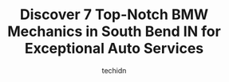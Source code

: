---
layout: ampstory
image: https://images.unsplash.com/photo-1608315397378-2c9895eade16?ixlib=rb-4.0.3&ixid=MnwxMjA3fDB8MHxwaG90by1wYWdlfHx8fGVufDB8fHx8&auto=format&fit=crop&w=640&h=853&q=80
author: techidn
featured: false
description: Experience the excellence of automotive service by visiting the 7 best BMW Mechanic in South Bend IN, USA. With their expertise, attention to detail, and commitment to customer satisfaction,
title: Discover 7 Top-Notch BMW Mechanics in South Bend IN for Exceptional Auto Services
cover:
   title: Discover 7 Top-Notch BMW Mechanics in South Bend IN for Exceptional Auto Services
   subtitle: Rickpate
   background: https://images.unsplash.com/photo-1608315397378-2c9895eade16?ixlib=rb-4.0.3&ixid=MnwxMjA3fDB8MHxwaG90by1wYWdlfHx8fGVufDB8fHx8&auto=format&fit=crop&w=640&h=853&q=80

pages: 
 - layout: thirds
   top: <h1>#1 Daves Garage</h1>
   bottom: "<p>Daves is my now go to!!! Its locally owned and on the South Side!! I had them complete an oil change and asked them to complete and overall check up on my car since</p>"
   background: https://www.knot35.com/toplist/wp-content/uploads/2023/06/best-bmw-mechanic-1-in-south-bend-in-1685839197.jpeg
   backgroundblur: true
 - layout: thirds
   top: <h1>#2 Veldmans Service Center</h1>
   bottom: "<p>5222 W Western Ave, South Bend, IN 46619, United States</p>"
   background: https://www.knot35.com/toplist/wp-content/uploads/2023/06/best-bmw-mechanic-2-in-south-bend-in-1685839198.jpeg
   cta:
      link: https://www.knot35.com/toplist/discover-7-top-notch-bmw-mechanics-in-south-bend-in-for-exceptional-auto-services/
      text: Discover 7 Top-Notch BMW Mechanics in South Bend IN for Exceptional Auto Services
 - layout: thirds
   top: <h1>#3 EurAsia Import Specialist</h1>
   bottom: "<p>51357 Bittersweet Rd, Granger, IN 46530, United States</p>"
   background: https://www.knot35.com/toplist/wp-content/uploads/2023/06/best-bmw-mechanic-3-in-south-bend-in-1685839199.jpeg
   cta:
      link: https://www.knot35.com/toplist/discover-7-top-notch-bmw-mechanics-in-south-bend-in-for-exceptional-auto-services/
      text: Discover 7 Top-Notch BMW Mechanics in South Bend IN for Exceptional Auto Services
 - layout: thirds
   top: <h1>#4 Ricks Auto Body Shop</h1>
   bottom: "<p>55259 Mayflower Rd, South Bend, IN 46628, United States</p>"
   background: https://images.unsplash.com/photo-1527066579998-dbbae57f45ce?ixlib=rb-4.0.3&ixid=MnwxMjA3fDB8MHxwaG90by1wYWdlfHx8fGVufDB8fHx8&auto=format&fit=crop&w=640&h=853&q=80
   cta:
      link: https://www.knot35.com/toplist/discover-7-top-notch-bmw-mechanics-in-south-bend-in-for-exceptional-auto-services/
      text: Discover 7 Top-Notch BMW Mechanics in South Bend IN for Exceptional Auto Services
 - layout: thirds
   top: <h1>#5 Auto Import Specialist</h1>
   bottom: "<p>25292 IN-2, South Bend, IN 46619, United States</p>"
   background: https://images.unsplash.com/photo-1540457036297-448b6b99e91c?ixlib=rb-4.0.3&ixid=MnwxMjA3fDB8MHxwaG90by1wYWdlfHx8fGVufDB8fHx8&auto=format&fit=crop&w=640&h=853&q=80
   cta:
      link: https://www.knot35.com/toplist/discover-7-top-notch-bmw-mechanics-in-south-bend-in-for-exceptional-auto-services/
      text: Discover 7 Top-Notch BMW Mechanics in South Bend IN for Exceptional Auto Services
 - layout: thirds
   top: <h1>#6 TMT Automotive South Bend</h1>
   bottom: "<p>1575 N Bendix Dr, South Bend, IN 46628, United States</p>"
   background: https://images.unsplash.com/photo-1518640467707-6811f4a6ab73?ixlib=rb-4.0.3&ixid=MnwxMjA3fDB8MHxwaG90by1wYWdlfHx8fGVufDB8fHx8&auto=format&fit=crop&w=640&h=853&q=80
   cta:
      link: https://www.knot35.com/toplist/discover-7-top-notch-bmw-mechanics-in-south-bend-in-for-exceptional-auto-services/
      text: Discover 7 Top-Notch BMW Mechanics in South Bend IN for Exceptional Auto Services
 - layout: thirds
   top: <h1>#7 Guaranteed Automotive Specialists of South Bend Inc</h1>
   bottom: "<p>51555 State Hwy 933, South Bend, IN 46637, United States</p>"
   background: https://images.unsplash.com/photo-1527067829737-402993088e6b?ixlib=rb-4.0.3&ixid=MnwxMjA3fDB8MHxwaG90by1wYWdlfHx8fGVufDB8fHx8&auto=format&fit=crop&w=640&h=853&q=80
   cta:
      link: https://www.knot35.com/toplist/discover-7-top-notch-bmw-mechanics-in-south-bend-in-for-exceptional-auto-services/
      text: Discover 7 Top-Notch BMW Mechanics in South Bend IN for Exceptional Auto Services
 - layout: thirds
   middle: Continue reading...
   background: https://images.unsplash.com/photo-1608501821300-4f99e58bba77?ixlib=rb-4.0.3&ixid=MnwxMjA3fDB8MHxwaG90by1wYWdlfHx8fGVufDB8fHx8&auto=format&fit=crop&w=640&h=853&q=80
   cta:
      link: https://www.knot35.com/toplist/discover-7-top-notch-bmw-mechanics-in-south-bend-in-for-exceptional-auto-services/
      text: Discover 7 Top-Notch BMW Mechanics in South Bend IN for Exceptional Auto Services
      
---